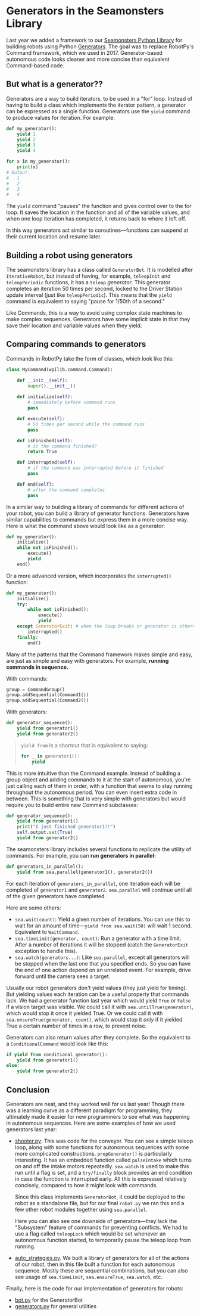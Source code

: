 # Generators in the Seamonsters Library

Last year we added a framework to our [Seamonsters Python Library](https://github.com/seamonsters-2605/SeamonstersTemplate) for building robots using Python [Generators](https://wiki.python.org/moin/Generators). The goal was to replace RobotPy's Command framework, which we used in 2017. Generator-based autonomous code looks cleaner and more concise than equivalent Command-based code.

## But what is a generator??

Generators are a way to build iterators, to be used in a "for" loop. Instead of having to build a class which implements the iterator pattern, a generator can be expressed as a single function. Generators use the `yield` command to produce values for iteration. For example:

```python
def my_generator():
    yield 1
    yield 2
    yield 3
    yield 4

for x in my_generator():
    print(x)
# Output:
#   1
#   2
#   3
#   4
```

The `yield` command "pauses" the function and gives control over to the for loop. It saves the location in the function and all of the variable values, and when one loop iteration has completed, it returns back to where it left off.

In this way generators act similar to coroutines&mdash;functions can suspend at their current location and resume later.

## Building a robot using generators

The seamonsters library has a class called `GeneratorBot`. It is modelled after `IterativeRobot`, but instead of having, for example, `teleopInit` and `teleopPeriodic` functions, it has a `teleop` *generator*. This generator completes an iteration 50 times per second, locked to the Driver Station update interval (just like `teleopPeriodic`). This means that the `yield` command is equivalent to saying "pause for 1/50th of a second."

Like Commands, this is a way to avoid using complex state machines to make complex sequences. Generators have some implicit state in that they save their location and variable values when they yield.

## Comparing commands to generators

Commands in RobotPy take the form of classes, which look like this:

```python
class MyCommand(wpilib.command.Command):

    def __init__(self):
        super().__init__()
    
    def initialize(self):
        # immediately before command runs
        pass

    def execute(self):
        # 50 times per second while the command runs
        pass

    def isFinished(self):
        # is the command finished?
        return True

    def interrupted(self):
        # if the command was interrupted before it finished
        pass

    def end(self):
        # after the command completes
        pass
```

In a similar way to building a library of commands for different actions of your robot, you can build a library of generator functions. Generators have similar capabilities to commands but express them in a more concise way. Here is what the command above would look like as a generator:

```python
def my_generator():
    initialize()
    while not isFinished():
        execute()
        yield
    end()
```

Or a more advanced version, which incorporates the `interrupted()` function:

```python
def my_generator():
    initialize()
    try:
        while not isFinished():
            execute()
            yield
    except GeneratorExit: # when the loop breaks or generator is otherwise interrupted
        interrupted()
    finally:
        end()
```

Many of the patterns that the Command framework makes simple and easy, are just as simple and easy with generators. For example, **running commands in sequence.**

With commands:

```python
group = CommandGroup()
group.addSequential(Command1())
group.addSequential(Command2())
```

With generators:

```python
def generator_sequence():
    yield from generator1()
    yield from generator2()
```

> `yield from` is a shortcut that is equivalent to saying:
> 
> ```python
> for _ in generator1():
>     yield
> ```

This is more intuitive than the Command example. Instead of building a group object and adding commands to it at the start of autonomous, you're just calling each of them in order, with a function that seems to stay running throughout the autonomous period. You can even insert extra code in between. This is something that is very simple with generators but would require you to build entire new Command subclasses:

```python
def generator_sequence():
    yield from generator1()
    print("I just finished generator1!!")
    self.output.set(True)
    yield from generator2()
```

The seamonsters library includes several functions to replicate the utility of commands. For example, you can **run generators in parallel:**

```python
def generators_in_parallel():
    yield from sea.parallel(generator1(), generator2())
```

For each iteration of `generators_in_parallel`, one iteration each will be completed of `generator1` and `generator2`. `sea.parallel` will continue until all of the given generators have completed.

Here are some others:

- `sea.wait(count)`: Yield a given number of iterations. You can use this to wait for an amount of time&mdash;`yield from sea.wait(50)` will wait 1 second. Equivalent to `WaitCommand`.
- `sea.timeLimit(generator, count)`: Run a generator with a time limit. After a number of iterations it will be stopped (catch the `GeneratorExit` exception to handle this).
- `sea.watch(generators...)`: Like `sea.parallel`, except all generators will be stopped when the last one that you specified ends. So you can have the end of one action depend on an unrelated event. For example, drive forward until the camera sees a target.

Usually our robot generators don't yield values (they just yield for timing). But yielding values each iteration can be a useful property that commands lack. We had a generator function last year which would yield `True` or `False` if a vision target was visible. We could call it with `sea.untilTrue(generator)`, which would stop it once it yielded True. Or we could call it with `sea.ensureTrue(generator, count)`, which would stop it *only* if it yielded True a certain number of times in a row, to prevent noise.

Generators can also return values after they complete. So the equivalent to a `ConditionalCommand` would look like this:

```python
if yield from conditional_generator():
    yield from generator1()
else:
    yield from generator2()
```

## Conclusion

Generators are neat, and they worked well for us last year! Though there was a learning curve as a different paradigm for programming, they ultimately made it easier for new programmers to see what was happening in autonomous sequences. Here are some examples of how we used generators last year:

- [shooter.py](https://github.com/Seamonsters-2605/CompetitionBot2018/blob/master/shooter.py): This was code for the conveyor. You can see a simple teleop loop, along with some functions for autonomous sequences with some more complicated constructions. `prepGenerator()` is particularly interesting. It has an embedded function called `pulseIntake` which turns on and off the intake motors repeatedly. `sea.watch` is used to make this run until a flag is set, and a `try/finally` block provides an end condition in case the function is interrupted early. All this is expressed relatively concisely, compared to how it might look with commands.

    Since this class implements `GeneratorBot`, it could be deployed to the robot as a standalone file, but for our final `robot.py` we ran this and a few other robot modules together using `sea.parallel`.

    Here you can also see one downside of generators&mdash;they lack the "Subsystem" feature of commands for preventing conflicts. We had to use a flag called `teleopLock` which would be set whenever an autonomous function started, to temporarily pause the teleop loop from running.
- [auto_strategies.py](https://github.com/Seamonsters-2605/CompetitionBot2018/blob/master/auto_strategies.py). We built a library of generators for all of the actions of our robot, then in this file built a function for each autonomous sequence. Mostly these are sequential combinations, but you can also see usage of `sea.timeLimit`, `sea.ensureTrue`, `sea.watch`, etc.


Finally, here is the code for our implementation of generators for robots:

- [bot.py](https://github.com/Seamonsters-2605/SeamonstersTemplate/blob/master/seamonsters/bot.py) for the GeneratorBot
- [generators.py](https://github.com/Seamonsters-2605/SeamonstersTemplate/blob/master/seamonsters/generators.py) for general utilities
